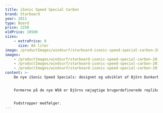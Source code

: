 ```yaml
---
title: iSonic Speed Special Carbon
brand: Starboard
year: 2011
type: Board
price: 2250
oldPrice: 10500
sizes:
    - extraPrice: 0
      size: 84 liter
image: /productImages/windsurf/starboard-isonic-speed-special-carbon-2011-1.jpg
images:
    - /productImages/windsurf/starboard-isonic-speed-special-carbon-2011-2.jpg
    - /productImages/windsurf/starboard-isonic-speed-special-carbon-2011-3.jpg
    - /productImages/windsurf/starboard-isonic-speed-special-carbon-2011-4.png
content: >-
    De nye iSonic Speed ​​Specials: designet og udviklet af Björn Dunkerbeck, Carlos Sosa, Remi Vila, Tiesda You. R&D-teamet benyttede lejligheden til at have et rent ark til at fokusere på nye former og en ny dedikeret hastighedsspecifik konstruktion. 


    Formerne på de nye W58 er Björns nøjagtige brugerdefinerede replikaer formet af Carlos Sosa. Denne har udviklet sig den sidste sæson til at omfatte dybe dækkonkaver, der giver ekstra kontrol og forbedret aerodynamik. W58 bevarer sin 2010-form, da den forbliver det bedste valg til løb med middel- og let vindhastighed overalt. - let malingfri finish." 


    Fodstropper medfølger.
---
```

